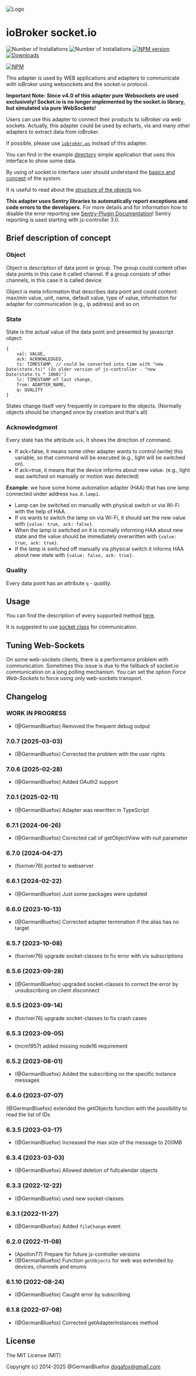 ![Logo](admin/socketio.png)
# ioBroker socket.io

![Number of Installations](http://iobroker.live/badges/socketio-installed.svg) ![Number of Installations](http://iobroker.live/badges/socketio-stable.svg) [![NPM version](http://img.shields.io/npm/v/iobroker.socketio.svg)](https://www.npmjs.com/package/iobroker.socketio)
[![Downloads](https://img.shields.io/npm/dm/iobroker.socketio.svg)](https://www.npmjs.com/package/iobroker.socketio)

[![NPM](https://nodei.co/npm/iobroker.socketio.png?downloads=true)](https://nodei.co/npm/iobroker.socketio/)

This adapter is used by WEB applications and adapters to communicate with ioBroker using websockets and the socket.io protocol.

**Important Note: Since v4.0 of this adapter pure Websockets are used exclusively! Socket.io is no longer implemented by the socket.io library, but simulated via pure WebSockets!**

Users can use this adapter to connect their products to ioBroker via web sockets.
Actually, this adapter could be used by echarts, vis and many other adapters to extract data from ioBroker.

If possible, please use [`iobroker.ws`](https://github.com/ioBroker/ioBroker.ws) instead of this adapter.

You can find in the example [directory](https://github.com/ioBroker/ioBroker.socketio/tree/master/example) simple application that uses this interface to show some data.

By using of socket.io interface user should understand the [basics and concept](https://github.com/ioBroker/ioBroker) of the system.

It is useful to read about the [structure of the objects](https://github.com/ioBroker/ioBroker/blob/master/doc/SCHEMA.md) too. 

**This adapter uses Sentry libraries to automatically report exceptions and code errors to the developers.** For more details and for information how to disable the error reporting see [Sentry-Plugin Documentation](https://github.com/ioBroker/plugin-sentry#plugin-sentry)! Sentry reporting is used starting with js-controller 3.0.

## Brief description of concept
### Object
Object is description of data point or group. The group could content other data points in this case it called channel.
If a group consists of other channels, in this case it is called device. 

Object is meta information that describes data point and could content: max/min value, unit, name,
default value, type of value, information for adapter for communication (e.g., ip address) and so on.

### State
State is the actual value of the data point and presented by javascript object: 
```
{
    val: VALUE, 
    ack: ACKNOWLEDGED, 
    ts: TIMESTAMP, // could be converted into time with "new Date(state.ts)" (In older version of js-controller - "new Date(state.ts * 1000)")
    lc: TIMESTAMP of last change, 
    from: ADAPTER_NAME, 
    q: QUALITY
}
```

States change itself very frequently in compare to the objects. (Normally objects should be changed once by creation and that's all) 

### Acknowledgment
Every state has the attribute `ack`. It shows the direction of command. 
- If ack=false, it means some other adapter wants to control (write) this variable, so that command will be executed (e.g., light will be switched on).
- If ack=true, it means that the device informs about new value. (e.g., light was switched on manually or motion was detected)
 
**Example**: we have some home automation adapter (HAA) that has one lamp connected under address `haa.0.lamp1`. 
- Lamp can be switched on manually with physical switch or via Wi-Fi with the help of HAA. 
- If vis wants to switch the lamp on via Wi-Fi, it should set the new value with `{value: true, ack: false}`. 
- When the lamp is switched on it is normally informing HAA about new state and the value should be immediately overwritten with `{value: true, ack: true}`.
- If the lamp is switched off manually via physical switch it informs HAA about new state with `{value: false, ack: true}`. 

### Quality
Every data point has an attribute `q` - *quality*. 

## Usage
You can find the description of every supported method [here](https://github.com/ioBroker/ioBroker.socket-classes#web-methods).

It is suggested to use [socket class](https://github.com/ioBroker/socket-client) for communication.

## Tuning Web-Sockets
On some web-sockets clients, there is a performance problem with communication.
Sometimes this issue is due to the fallback of socket.io communication on a long polling mechanism.
You can set the option *Force Web-Sockets* to force using only web-sockets transport.

<!--
	Placeholder for the next version (at the beginning of the line):
	### **WORK IN PROGRESS**
-->

## Changelog
### **WORK IN PROGRESS**
* (@GermanBluefox) Removed the frequent debug output

### 7.0.7 (2025-03-03)
* (@GermanBluefox) Corrected the problem with the user rights

### 7.0.6 (2025-02-28)
* (@GermanBluefox) Added OAuth2 support

### 7.0.1 (2025-02-11)
* (@GermanBluefox) Adapter was rewritten in TypeScript

### 6.7.1 (2024-06-26)
* (@GermanBluefox) Corrected call of getObjectView with null parameter

### 6.7.0 (2024-04-27)
* (foxriver76) ported to webserver

### 6.6.1 (2024-02-22)
* (@GermanBluefox) Just some packages were updated

### 6.6.0 (2023-10-13)
* (@GermanBluefox) Corrected adapter termination if the alias has no target

### 6.5.7 (2023-10-08)
* (foxriver76) upgrade socket-classes to fix error with vis subscriptions

### 6.5.6 (2023-09-28)
* (@GermanBluefox) upgraded socket-classes to correct the error by unsubscribing on client disconnect

### 6.5.5 (2023-09-14)
* (foxriver76) upgrade socket-classes to fix crash cases

### 6.5.3 (2023-09-05)
* (mcm1957) added missing node16 requirement

### 6.5.2 (2023-08-01)
* (@GermanBluefox) Added the subscribing on the specific instance messages

### 6.4.0 (2023-07-07)
(@GermanBluefox) extended the getObjects function with the possibility to read the list of IDs

### 6.3.5 (2023-03-17)
* (@GermanBluefox) Increased the max size of the message to 200MB

### 6.3.4 (2023-03-03)
* (@GermanBluefox) Allowed deletion of fullcalendar objects

### 6.3.3 (2022-12-22)
* (@GermanBluefox) used new socket-classes

### 6.3.1 (2022-11-27)
* (@GermanBluefox) Added `fileChange` event

### 6.2.0 (2022-11-08)
* (Apollon77) Prepare for future js-controller versions
* (@GermanBluefox) Function `getObjects` for web was extended by devices, channels and enums

### 6.1.10 (2022-08-24)
* (@GermanBluefox) Caught error by subscribing

### 6.1.8 (2022-07-08)
* (@GermanBluefox) Corrected getAdapterInstances method

## License

The MIT License (MIT)

Copyright (c) 2014-2025 @GermanBluefox <dogafox@gmail.com>
